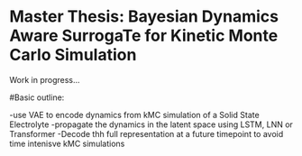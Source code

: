 # Master Thesis: Bayesian Dynamics Aware SurrogaTe for Kinetic Monte Carlo Simulation



Work in progress...

#Basic outline:

-use VAE to encode dynamics from kMC simulation of a Solid State Electrolyte
-propagate the dynamics in the latent space using LSTM, LNN or Transformer
-Decode thh full representation at a future timepoint to avoid time intenisve kMC simulations


